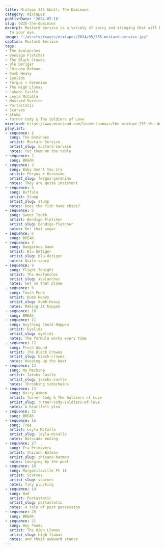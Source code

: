```yaml
---
title: Mixtape 235 &bull; The Dominoes
category: mixtapes
publishDate: '2024-05-16'
slug: 0235-the-dominoes
excerpt: Mustard Service is a variety of spicy and stinging that will bring a tear
  to your eye.
image: "~/assets/images/mixtapes/2024/05/235-mustard-service.jpg"
caption: Mustard Service
tags:
- The Avalanches
- Bendigo Fletcher
- The Black Crowes
- Blu DeTiger
- Chicano Batman
- Dumb Heavy
- Eyelids
- Fergus + Geronimo
- The High Llamas
- Jakobs Castle
- Leyla McCalla
- Mustard Service
- Portastatic
- Scarves
- Stump
- Turner Cody & The Soldiers of Love
mixcloud: https://www.mixcloud.com/louderthanwar/the-mixtape-235-the-dominoes-2024-05-16/
playlist:
- sequence: 1
  song: The Dominoes
  artist: Mustard Service
  artist_slug: mustard-service
  notes: Put them on the table
- sequence: 2
  song: BREAK
- sequence: 3
  song: Baby Don't You Cry
  artist: Fergus + Geronimo
  artist_slug: fergus-geronimo
  notes: They are quite insistent
- sequence: 4
  song: Buffalo
  artist: Stump
  artist_slug: stump
  notes: Does the fish have chips?
- sequence: 5
  song: Sweet Tooth
  artist: Bendigo Fletcher
  artist_slug: bendigo-fletcher
  notes: Get that sugar
- sequence: 6
  song: BREAK
- sequence: 7
  song: Dangerous Game
  artist: Blu DeTiger
  artist_slug: blu-detiger
  notes: Quite saucy
- sequence: 8
  song: Flight Tonight
  artist: The Avalanches
  artist_slug: avalanches
  notes: Get on that plane
- sequence: 9
  song: Touch Funk
  artist: Dumb Heavy
  artist_slug: dumb-heavy
  notes: Making it happen
- sequence: 10
  song: BREAK
- sequence: 11
  song: Anything Could Happen
  artist: Eyelids
  artist_slug: eyelids
  notes: The formula works every time
- sequence: 12
  song: Flesh Wound
  artist: The Black Crowes
  artist_slug: black-crowes
  notes: Keeping up the beat
- sequence: 13
  song: My Machine
  artist: Jakobs Castle
  artist_slug: jakobs-castle
  notes: Throbbing sidechains
- sequence: 14
  song: Hairy Women
  artist: Turner Cody & The Soldiers of Love
  artist_slug: turner-cody-soldiers-of-love
  notes: A heartfelt plea
- sequence: 15
  song: BREAK
- sequence: 16
  song: Tree
  artist: Leyla McCalla
  artist_slug: leyla-mccalla
  notes: Batucada ending
- sequence: 17
  song: Era Primavera
  artist: Chicano Batman
  artist_slug: chicano-batman
  notes: Lounging by the pool
- sequence: 18
  song: Margaritaville Pt II
  artist: Scarves
  artist_slug: scarves
  notes: Tiny plucking
- sequence: 19
  song: Had
  artist: Portastatic
  artist_slug: portastatic
  notes: A tale of past possession
- sequence: 20
  song: BREAK
- sequence: 21
  song: Hey Panda
  artist: The High Llamas
  artist_slug: high-llamas
  notes: And their awkward stance
---
```


